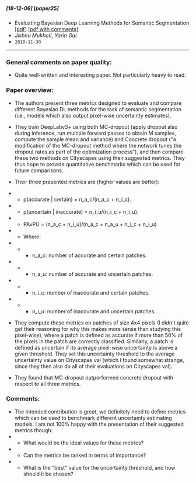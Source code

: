 ##### [18-12-06] [paper25]
- Evaluating Bayesian Deep Learning Methods for Semantic Segmentation [[pdf]](https://arxiv.org/abs/1811.12709) [[pdf with comments]](https://github.com/fregu856/papers/blob/master/commented_pdfs/Evaluating%20Bayesian%20Deep%20Learning%20Methods%20for%20Semantic%20Segmentation.pdf)
- *Jishnu Mukhoti, Yarin Gal*
- `2018-11-30`

****

### General comments on paper quality:
- Quite well-written and interesting paper. Not particularly heavy to read.

### Paper overview:
- The authors present three metrics designed to evaluate and compare different Bayesian DL methods for the task of semantic segmentation (i.e., models which also output pixel-wise uncertainty estimates).

- They train DeepLabv3+ using both MC-dropout (apply dropout also during inference, run multiple forward passes to obtain M samples, compute the sample mean and variance) and Concrete dropout ("a modification of the MC-dropout method where the network tunes the dropout rates as part of the optimization process"), and then compare these two methods on Cityscapes using their suggested metrics. They thus hope to provide quantitative benchmarks which can be used for future comparisons. 

- Their three presented metrics are (higher values are better):
- - p(accurate | certain) = n_a_c/(n_a_c + n_i_c).
- - p(uncertain | inaccurate) = n_i_u/(n_i_c + n_i_u).
- - PAvPU = (n_a_c + n_i_u)/(n_a_c + n_a_u + n_i_c + n_i_u)
- - Where:
- - - n_a_c: number of accurate and certain patches.
- - - n_a_u: number of accurate and uncertain patches.
- - - n_i_c: number of inaccurate and certain patches.
- - - n_i_u: number of inaccurate and uncertain patches.

- They compute these metrics on patches of size 4x4 pixels (I didn't quite get their reasoning for why this makes more sense than studying this pixel-wise), where a patch is defined as accurate if more than 50% of the pixels in the patch are correctly classified. Similarly, a patch is defined as uncertain if its average pixel-wise uncertainty is above a given threshold. They set this uncertainty threshold to the average uncertainty value on Cityscapes val (which I found somewhat strange, since they then also do all of their evaluations on Cityscapes val).

- They found that MC-dropout outperformed concrete dropout with respect to all three metrics.
 
### Comments:
- The intended contribution is great, we definitely need to define metrics which can be used to benchmark different uncertainty estimating models. I am not 100% happy with the presentation of their suggested metrics though: 
- - What would be the ideal values for these metrics?
- - Can the metrics be ranked in terms of importance? 
- - What is the "best" value for the uncertainty threshold, and how should it be chosen?
